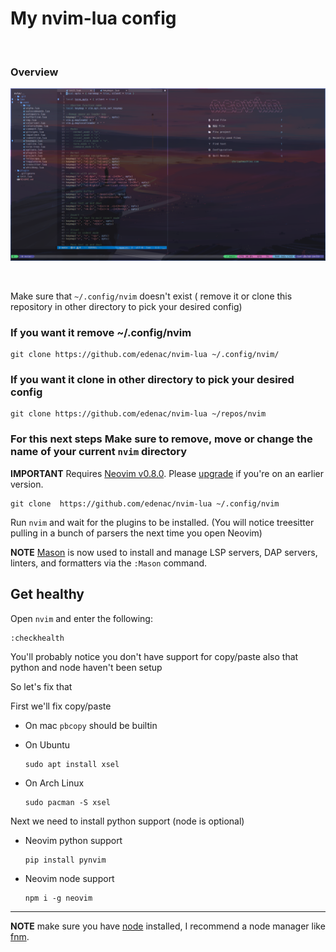 # My nvim-lua config

</br>

### Overview
![nvim-overview](nvim-lua.png)

</br>

Make sure that `~/.config/nvim` doesn't exist ( remove it or clone this repository in other directory to pick your desired config)

### If you want it remove ~/.config/nvim

  ```
  git clone https://github.com/edenac/nvim-lua ~/.config/nvim/
  ```

### If you want it clone in other directory to pick your desired config

  ```
  git clone https://github.com/edenac/nvim-lua ~/repos/nvim
  ```

### For this next steps Make sure to remove, move or change the name of your current `nvim` directory

**IMPORTANT** Requires [Neovim v0.8.0](https://github.com/neovim/neovim/releases). Please [upgrade](#upgrade-to-latest-release) if you're on an earlier version. 
```
git clone  https://github.com/edenac/nvim-lua ~/.config/nvim
```

Run `nvim` and wait for the plugins to be installed. (You will notice treesitter pulling in a bunch of parsers the next time you open Neovim) 

**NOTE** [Mason](https://github.com/williamboman/mason.nvim) is now used to install and manage LSP servers, DAP servers, linters, and formatters via the `:Mason` command.
## Get healthy

Open `nvim` and enter the following:

```
:checkhealth
```

You'll probably notice you don't have support for copy/paste also that python and node haven't been setup

So let's fix that

First we'll fix copy/paste

- On mac `pbcopy` should be builtin

- On Ubuntu

  ```
  sudo apt install xsel
  ```

- On Arch Linux

  ```
  sudo pacman -S xsel
  ```

Next we need to install python support (node is optional)

- Neovim python support

  ```
  pip install pynvim
  ```

- Neovim node support

  ```
  npm i -g neovim
  ```
---

**NOTE** make sure you have [node](https://nodejs.org/en/) installed, I recommend a node manager like [fnm](https://github.com/Schniz/fnm).
